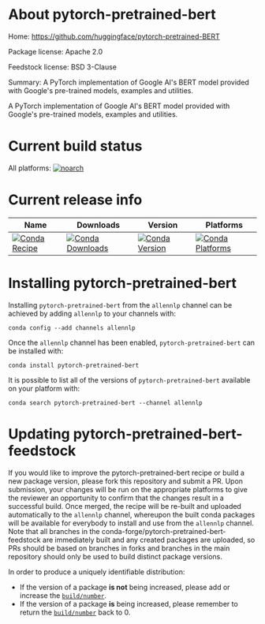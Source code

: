 About pytorch-pretrained-bert
=============================

Home: https://github.com/huggingface/pytorch-pretrained-BERT

Package license: Apache 2.0

Feedstock license: BSD 3-Clause

Summary: A PyTorch implementation of Google AI's BERT model provided with Google's pre-trained models, examples and utilities.

A PyTorch implementation of Google AI's BERT model provided with Google's pre-trained models, examples and utilities.

Current build status
====================

All platforms:
[![noarch](https://img.shields.io/circleci/project/github/conda-forge/pytorch-pretrained-bert-feedstock/master.svg?label=noarch)](https://circleci.com/gh/conda-forge/pytorch-pretrained-bert-feedstock)

Current release info
====================

| Name | Downloads | Version | Platforms |
| --- | --- | --- | --- |
| [![Conda Recipe](https://img.shields.io/badge/recipe-pytorch--pretrained--bert-green.svg)](https://anaconda.org/allennlp/pytorch-pretrained-bert) | [![Conda Downloads](https://img.shields.io/conda/dn/allennlp/pytorch-pretrained-bert.svg)](https://anaconda.org/allennlp/pytorch-pretrained-bert) | [![Conda Version](https://img.shields.io/conda/vn/allennlp/pytorch-pretrained-bert.svg)](https://anaconda.org/allennlp/pytorch-pretrained-bert) | [![Conda Platforms](https://img.shields.io/conda/pn/allennlp/pytorch-pretrained-bert.svg)](https://anaconda.org/allennlp/pytorch-pretrained-bert) |

Installing pytorch-pretrained-bert
==================================

Installing `pytorch-pretrained-bert` from the `allennlp` channel can be achieved by adding `allennlp` to your channels with:

```
conda config --add channels allennlp
```

Once the `allennlp` channel has been enabled, `pytorch-pretrained-bert` can be installed with:

```
conda install pytorch-pretrained-bert
```

It is possible to list all of the versions of `pytorch-pretrained-bert` available on your platform with:

```
conda search pytorch-pretrained-bert --channel allennlp
```




Updating pytorch-pretrained-bert-feedstock
==========================================

If you would like to improve the pytorch-pretrained-bert recipe or build a new
package version, please fork this repository and submit a PR. Upon submission,
your changes will be run on the appropriate platforms to give the reviewer an
opportunity to confirm that the changes result in a successful build. Once
merged, the recipe will be re-built and uploaded automatically to the
`allennlp` channel, whereupon the built conda packages will be available for
everybody to install and use from the `allennlp` channel.
Note that all branches in the conda-forge/pytorch-pretrained-bert-feedstock are
immediately built and any created packages are uploaded, so PRs should be based
on branches in forks and branches in the main repository should only be used to
build distinct package versions.

In order to produce a uniquely identifiable distribution:
 * If the version of a package **is not** being increased, please add or increase
   the [``build/number``](https://conda.io/docs/user-guide/tasks/build-packages/define-metadata.html#build-number-and-string).
 * If the version of a package **is** being increased, please remember to return
   the [``build/number``](https://conda.io/docs/user-guide/tasks/build-packages/define-metadata.html#build-number-and-string)
   back to 0.
